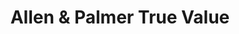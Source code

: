 ---
title: "Allen & Palmer True Value"
url: /northville/allen-und-palmer-true-value/
shop: Eisenwaren
---